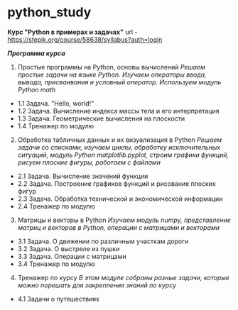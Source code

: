 # python_study
**Курс "Python в примерах и задачах"**
url - https://stepik.org/course/58638/syllabus?auth=login

_**Программа курса**_
1. Простые программы на Python, основы вычислений
_Решаем простые задачи на языке Python. Изучаем операторы ввода, вывода, присваивания и условный оператор. Используем модуль Python math_
- 1.1 Задача. "Hello, world!"
- 1.2 Задача. Вычисление индекса массы тела и его интерпретация
- 1.3 Задача. Геометрические вычисления на плоскости
- 1.4 Тренажер по модулю

2. Обработка табличных данных и их визуализация в Python
_Решаем задачи со списками, изучаем циклы, обработку исключительных ситуаций, модуль Python matplotlib.pyplot, строим графики функций, рисуем плоские фигуры, работаем с файлами_
- 2.1 Задача. Вычисление значений функции
- 2.2 Задача. Построение графиков функций и рисование плоских фигур
- 2.3 Задача. Обработка технической и экономической информации
- 2.4 Тренажер по модулю

3. Матрицы и векторы в Python
_Изучаем модуль numpy, представление матриц и векторов в Python, операции с матрицами и векторами_
- 3.1 Задача. О движении по различным участкам дороги
- 3.2 Задача. О выстреле из пушки
- 3.3 Задача. Операции c матрицами
- 3.4 Тренажер по модулю

4. Тренажер по курсу
_В этом модуле собраны разные задачи, которые можно порешать для закрепления знаний по курсу_
- 4.1 Задачи о путешествиях
